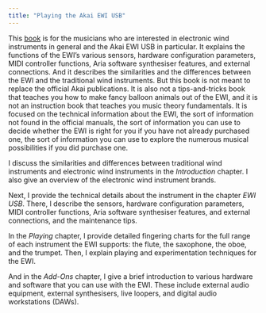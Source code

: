 ```yaml
---
title: "Playing the Akai EWI USB"
---
```


This [book](https://www.amazon.com/Playing-Akai-Electronic-Instrument-2015-10-16-ebook/dp/B00WNBY3AW/ref=sr_1_1?keywords=amen+zwa&qid=1637678225&sr=8-1) is for the musicians who are interested in electronic wind instruments in general and the Akai EWI USB in particular. It explains the functions of the EWI’s various sensors, hardware configuration parameters, MIDI controller functions, Aria software synthesiser features, and external connections. And it describes the similarities and the differences between the EWI and the traditional wind instruments. But this book is not meant to replace the official Akai publications. It is also not a tips-and-tricks book that teaches you how to make fancy balloon animals out of the EWI, and it is not an instruction book that teaches you music theory fundamentals. It is focused on the technical information about the EWI, the sort of information not found in the official manuals, the sort of information you can use to decide whether the EWI is right for you if you have not already purchased one, the sort of information you can use to explore the numerous musical possibilities if you did purchase one.

I discuss the similarities and differences between traditional wind instruments and electronic wind instruments in the *Introduction* chapter. I also give an overview of the electronic wind instrument brands.

Next, I provide the technical details about the instrument in the chapter *EWI USB*. There, I describe the sensors, hardware configuration parameters, MIDI controller functions, Aria software synthesiser features, and external connections, and the maintenance tips.

In the *Playing* chapter, I provide detailed fingering charts for the full range of each instrument the EWI supports: the flute, the saxophone, the oboe, and the trumpet. Then, I explain playing and experimentation techniques for the EWI.

And in the *Add-Ons* chapter, I give a brief introduction to various hardware and software that you can use with the EWI. These include external audio equipment, external synthesisers, live loopers, and digital audio workstations (DAWs).